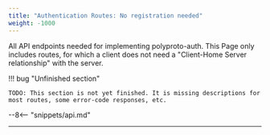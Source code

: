 ```yaml
---
title: "Authentication Routes: No registration needed"
weight: -1000
---
```


All API endpoints needed for implementing polyproto-auth.
This Page only includes routes, for which a client does not need a "Client-Home Server relationship"
with the server.

!!! bug "Unfinished section"

    TODO: This section is not yet finished. It is missing descriptions for most routes, some error-code responses, etc.

--8<-- "snippets/api.md"

---
